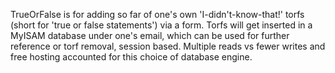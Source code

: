 TrueOrFalse is for adding so far of one's own 'I-didn't-know-that!' torfs (short for 'true or false statements') via a form. Torfs will get inserted in a MyISAM database under one's email, which can be used for further reference or torf removal, session based. Multiple reads vs fewer writes and free hosting accounted for this choice of database engine.